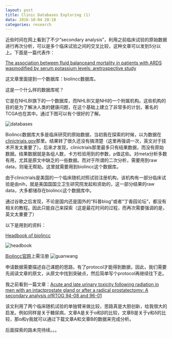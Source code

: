 ```yaml
---
layout: post
title: Clinic Databases Exploring (1)
data: 2016-10-04 20:10
categories: research
---
```

近些时间在网上看到了不少“secondary analysis”，利用之前临床试验的原始数据进行再次分析，可以是多个临床试验之间的交叉比较，这种文章可以发到5分以上。下面是一篇代表作：

[The association between fluid balanceand mortality in patients with ARDS wasmodified by serum potassium levels: aretrospective study](https://www.dropbox.com/s/to9wlevowj8t8js/The%20association%20between%20fluid%20balance%20and%20mortality%20in%20patients%20with%20ARDS%20was%20modified%20by%20serum%20potassium%20levels_a%20retrospective%20study.pdf?dl=0)

这文章里面提到一个数据库：biolincc数据库。

这是一个什么样的数据库呢？

它是在NHLBI旗下的一个数据库，而NHLBI又是NHI的一个附属机构。这些机构的目的是为了解决人类的健康问题，在这个基础上建立了非常多的计划，著名的TCGA也在其中。通过下图可以有个很好的了解。

![databases](http://ocmk8pdgu.bkt.clouddn.com/70a3ec35134291b2c3e7933a12b43f28.png)

Biolincc数据库大多是临床研究的原始数据，当初我在探索的时候，以为数据在[clinictrials.gov](https://clinicaltrials.gov/)那里。结果转了很久还没有搞清楚（这里再强调一次，英文对于技术开发太重要了）。后来才发现，clinictrials那里最多只有结果数据，而没有原始数据。结果数据就是各组人数，卡方检验用到的参数，p值这些。对meta分析多数有用，尤其是原文中缺乏的一些数据。而对于所谓的二次分析，需要用到raw data，则毫无帮助。这里就需要用到biolincc这个数据库。

由于clinictrials是美国的一个临床随机对照试验注册机构，该机构有一部分临床试验是由nih，就是美国国国立卫生研究院发起和资助的，这一部分结果的raw data，大多都储存在biolincc这个数据库中。

通过谷歌之后发现，不论是国内还是国外的“科普blog”或者“丁香园论坛”，都没有相关的教程。因此只能自己来探索（这是最花时间的过程，而再次需要强调的是，英文太重要了）

以下是用到的资料：

[Headbook of biolincc](https://www.dropbox.com/s/twrxsyqp0sxmzq2/The_Biolincc_Handbook.pdf?dl=0)

![headbook](http://ocmk8pdgu.bkt.clouddn.com/b027a172ea09583470dc558e0378beea.png)

[Biolincc官网](biolincc.nhlbi.nih.gov)上需注册
![guanwang](http://ocmk8pdgu.bkt.clouddn.com/6f224192ff46e1e5ae2c1eef3a700349.png)

申请数据需要描述自己课题的思路，有了protocol才能得到数据，因此，我们需要先阅读文章的原文，从原文中找到突破点，然后简单写个protocol再继续往下走。

我之前看到一篇文章：[Acute and late urinary toxicity following radiation in men with an intactprostate gland or after a radical prostatectomy: A secondary analysis ofRTOG 94-08 and 96-01](https://www.dropbox.com/s/6clt0xl7ny68s9f/mak2016.pdf?dl=0)

该文利用了两个临床随机试验的单独臂来做比较，思路真是大胆创新，给我很大的启发。例如同样是关于糖尿病，文章A是关于α和β的比较，文章B是关于γ和δ的比较，那α和γ我就可以通过下载文章A和文章B的数据来完成分析。

后面探索的路未完待续。。。
